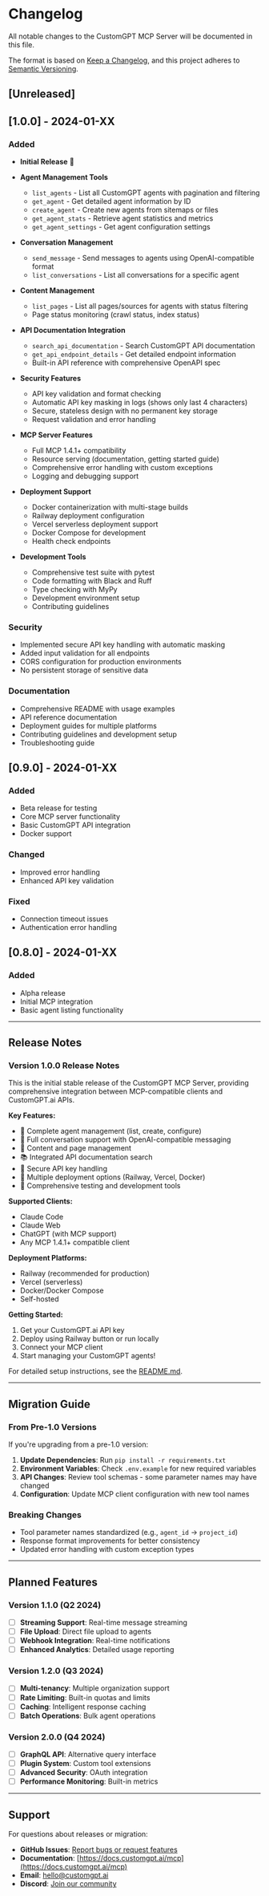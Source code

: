 # Changelog

All notable changes to the CustomGPT MCP Server will be documented in this file.

The format is based on [Keep a Changelog](https://keepachangelog.com/en/1.0.0/),
and this project adheres to [Semantic Versioning](https://semver.org/spec/v2.0.0.html).

## [Unreleased]

## [1.0.0] - 2024-01-XX

### Added
- **Initial Release** 🎉
- **Agent Management Tools**
  - `list_agents` - List all CustomGPT agents with pagination and filtering
  - `get_agent` - Get detailed agent information by ID
  - `create_agent` - Create new agents from sitemaps or files
  - `get_agent_stats` - Retrieve agent statistics and metrics
  - `get_agent_settings` - Get agent configuration settings

- **Conversation Management**
  - `send_message` - Send messages to agents using OpenAI-compatible format
  - `list_conversations` - List all conversations for a specific agent

- **Content Management**
  - `list_pages` - List all pages/sources for agents with status filtering
  - Page status monitoring (crawl status, index status)

- **API Documentation Integration**
  - `search_api_documentation` - Search CustomGPT API documentation
  - `get_api_endpoint_details` - Get detailed endpoint information
  - Built-in API reference with comprehensive OpenAPI spec

- **Security Features**
  - API key validation and format checking
  - Automatic API key masking in logs (shows only last 4 characters)
  - Secure, stateless design with no permanent key storage
  - Request validation and error handling

- **MCP Server Features**
  - Full MCP 1.4.1+ compatibility
  - Resource serving (documentation, getting started guide)
  - Comprehensive error handling with custom exceptions
  - Logging and debugging support

- **Deployment Support**
  - Docker containerization with multi-stage builds
  - Railway deployment configuration
  - Vercel serverless deployment support
  - Docker Compose for development
  - Health check endpoints

- **Development Tools**
  - Comprehensive test suite with pytest
  - Code formatting with Black and Ruff
  - Type checking with MyPy
  - Development environment setup
  - Contributing guidelines

### Security
- Implemented secure API key handling with automatic masking
- Added input validation for all endpoints
- CORS configuration for production environments
- No persistent storage of sensitive data

### Documentation
- Comprehensive README with usage examples
- API reference documentation
- Deployment guides for multiple platforms
- Contributing guidelines and development setup
- Troubleshooting guide

## [0.9.0] - 2024-01-XX

### Added
- Beta release for testing
- Core MCP server functionality
- Basic CustomGPT API integration
- Docker support

### Changed
- Improved error handling
- Enhanced API key validation

### Fixed
- Connection timeout issues
- Authentication error handling

## [0.8.0] - 2024-01-XX

### Added
- Alpha release
- Initial MCP integration
- Basic agent listing functionality

---

## Release Notes

### Version 1.0.0 Release Notes

This is the initial stable release of the CustomGPT MCP Server, providing comprehensive integration between MCP-compatible clients and CustomGPT.ai APIs.

**Key Features:**
- 🤖 Complete agent management (list, create, configure)
- 💬 Full conversation support with OpenAI-compatible messaging
- 📄 Content and page management
- 📚 Integrated API documentation search
- 🔐 Secure API key handling
- 🚀 Multiple deployment options (Railway, Vercel, Docker)
- 🧪 Comprehensive testing and development tools

**Supported Clients:**
- Claude Code
- Claude Web
- ChatGPT (with MCP support)
- Any MCP 1.4.1+ compatible client

**Deployment Platforms:**
- Railway (recommended for production)
- Vercel (serverless)
- Docker/Docker Compose
- Self-hosted

**Getting Started:**
1. Get your CustomGPT.ai API key
2. Deploy using Railway button or run locally
3. Connect your MCP client
4. Start managing your CustomGPT agents!

For detailed setup instructions, see the [README.md](README.md).

---

## Migration Guide

### From Pre-1.0 Versions
If you're upgrading from a pre-1.0 version:

1. **Update Dependencies**: Run `pip install -r requirements.txt`
2. **Environment Variables**: Check `.env.example` for new required variables
3. **API Changes**: Review tool schemas - some parameter names may have changed
4. **Configuration**: Update MCP client configuration with new tool names

### Breaking Changes
- Tool parameter names standardized (e.g., `agent_id` → `project_id`)
- Response format improvements for better consistency
- Updated error handling with custom exception types

---

## Planned Features

### Version 1.1.0 (Q2 2024)
- [ ] **Streaming Support**: Real-time message streaming
- [ ] **File Upload**: Direct file upload to agents
- [ ] **Webhook Integration**: Real-time notifications
- [ ] **Enhanced Analytics**: Detailed usage reporting

### Version 1.2.0 (Q3 2024)
- [ ] **Multi-tenancy**: Multiple organization support
- [ ] **Rate Limiting**: Built-in quotas and limits
- [ ] **Caching**: Intelligent response caching
- [ ] **Batch Operations**: Bulk agent operations

### Version 2.0.0 (Q4 2024)
- [ ] **GraphQL API**: Alternative query interface
- [ ] **Plugin System**: Custom tool extensions
- [ ] **Advanced Security**: OAuth integration
- [ ] **Performance Monitoring**: Built-in metrics

---

## Support

For questions about releases or migration:
- **GitHub Issues**: [Report bugs or request features](https://github.com/customgpt-ai/customgpt-mcp-server/issues)
- **Documentation**: [https://docs.customgpt.ai/mcp](https://docs.customgpt.ai/mcp)
- **Email**: [hello@customgpt.ai](mailto:hello@customgpt.ai)
- **Discord**: [Join our community](https://discord.gg/customgpt)
